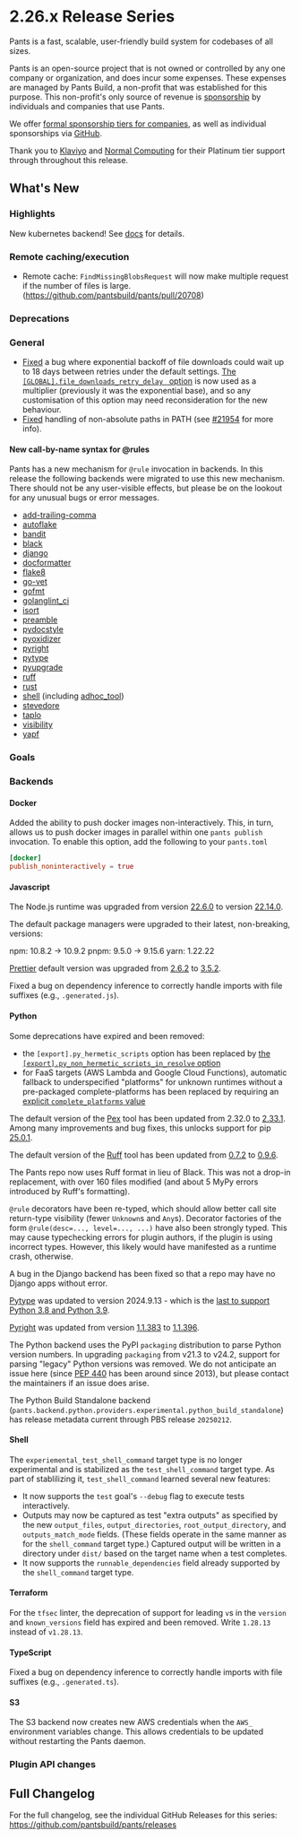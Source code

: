 # 2.26.x Release Series

Pants is a fast, scalable, user-friendly build system for codebases of all sizes.

Pants is an open-source project that is not owned or controlled by any one company or organization, and does incur some expenses. These expenses are managed by Pants Build, a non-profit that was established for this purpose. This non-profit's only source of revenue is [sponsorship](https://www.pantsbuild.org/sponsorship) by individuals and companies that use Pants.

We offer [formal sponsorship tiers for companies](https://www.pantsbuild.org/sponsorship), as well as individual sponsorships via [GitHub](https://github.com/sponsors/pantsbuild).

Thank you to [Klaviyo](https://www.klaviyo.com/) and [Normal Computing](https://normalcomputing.ai/) for their Platinum tier support through throughout this release.

## What's New

### Highlights

New kubernetes backend! See [docs](https://www.pantsbuild.org/stable/docs/kubernetes) for details.

### Remote caching/execution

- Remote cache: `FindMissingBlobsRequest` will now make multiple request if the number of files is large. (https://github.com/pantsbuild/pants/pull/20708)

### Deprecations


### General

- [Fixed](https://github.com/pantsbuild/pants/pull/21959) a bug where exponential backoff of file downloads could wait up to 18 days between retries under the default settings. [The `[GLOBAL].file_downloads_retry_delay ` option](https://www.pantsbuild.org/2.26/reference/global-options#file_downloads_retry_delay) is now used as a multiplier (previously it was the exponential base), and so any customisation of this option may need reconsideration for the new behaviour.
- [Fixed](https://github.com/pantsbuild/pants/pull/22024) handling of non-absolute paths in PATH (see [#21954](https://github.com/pantsbuild/pants/issues/21954) for more info).

#### New call-by-name syntax for @rules

Pants has a new mechanism for `@rule` invocation in backends. In this release the following backends were migrated to use this new mechanism. There should not be any user-visible effects, but please be on the lookout for any unusual bugs or error messages.

- [add-trailing-comma](https://www.pantsbuild.org/stable/reference/subsystems/add-trailing-comma)
- [autoflake](https://www.pantsbuild.org/stable/reference/subsystems/autoflake)
- [bandit](https://www.pantsbuild.org/stable/reference/subsystems/bandit)
- [black](https://www.pantsbuild.org/stable/reference/subsystems/black)
- [django](https://www.pantsbuild.org/dev/docs/using-pants/key-concepts/backends#available-experimental-backends)
- [docformatter](https://www.pantsbuild.org/stable/reference/subsystems/docformatter)
- [flake8](https://www.pantsbuild.org/stable/reference/subsystems/flake8)
- [go-vet](https://www.pantsbuild.org/stable/reference/subsystems/go-vet)
- [gofmt](https://www.pantsbuild.org/stable/reference/subsystems/gofmt)
- [golanglint_ci](https://www.pantsbuild.org/stable/reference/subsystems/golangci-lint)
- [isort](https://www.pantsbuild.org/stable/reference/subsystems/isort)
- [preamble](https://www.pantsbuild.org/stable/reference/subsystems/preamble)
- [pydocstyle](https://www.pantsbuild.org/stable/reference/subsystems/pydocstyle)
- [pyoxidizer](https://www.pantsbuild.org/stable/reference/subsystems/pyoxidizer)
- [pyright](https://www.pantsbuild.org/stable/reference/subsystems/pyright)
- [pytype](https://www.pantsbuild.org/stable/reference/subsystems/pytype)
- [pyupgrade](https://www.pantsbuild.org/stable/reference/subsystems/pyupgrade)
- [ruff](https://www.pantsbuild.org/stable/reference/subsystems/ruff)
- [rust](https://www.pantsbuild.org/stable/reference/subsystems/rust)
- [shell](https://www.pantsbuild.org/stable/docs/shell) (including [adhoc_tool](https://www.pantsbuild.org/stable/reference/targets/adhoc_tool))
- [stevedore](https://www.pantsbuild.org/stable/reference/build-file-symbols/stevedore_namespace)
- [taplo](https://www.pantsbuild.org/stable/reference/subsystems/taplo)
- [visibility](https://www.pantsbuild.org/stable/reference/subsystems/visibility)
- [yapf](https://www.pantsbuild.org/stable/reference/subsystems/yapf)

### Goals


### Backends


#### Docker

Added the ability to push docker images non-interactively. This, in turn, allows us to push docker images in parallel within one `pants publish` invocation.
To enable this option, add the following to your `pants.toml`

``` toml
[docker]
publish_noninteractively = true
```

#### Javascript

The Node.js runtime was upgraded from version [22.6.0](https://github.com/nodejs/node/releases/tag/v22.14.0) to version [22.14.0](https://github.com/nodejs/node/releases/tag/v22.14.0).

The default package managers were upgraded to their latest, non-breaking, versions:

npm: 10.8.2 -> 10.9.2
pnpm: 9.5.0 -> 9.15.6
yarn: 1.22.22

[Prettier](https://www.pantsbuild.org/stable/reference/subsystems/prettier) default version was upgraded from [2.6.2](https://github.com/prettier/prettier/releases/tag/2.6.2) to [3.5.2](https://github.com/prettier/prettier/releases/tag/3.5.2).

Fixed a bug on dependency inference to correctly handle imports with file suffixes (e.g., `.generated.js`).

#### Python

Some deprecations have expired and been removed:

- the `[export].py_hermetic_scripts` option has been replaced by [the `[export].py_non_hermetic_scripts_in_resolve` option](https://www.pantsbuild.org/2.25/reference/goals/export#py_non_hermetic_scripts_in_resolve)
- for FaaS targets (AWS Lambda and Google Cloud Functions), automatic fallback to underspecified "platforms" for unknown runtimes without a pre-packaged complete-platforms has been replaced by requiring an [explicit `complete_platforms` value](https://www.pantsbuild.org/2.25/reference/targets/python_aws_lambda_function#complete_platforms)

The default version of the [Pex](https://docs.pex-tool.org/) tool has been updated from 2.32.0 to [2.33.1](https://github.com/pex-tool/pex/releases/tag/v2.33.1).  Among many improvements and bug fixes, this unlocks support for pip [25.0.1](https://pip.pypa.io/en/stable/news/#v25-0-1).

The default version of the [Ruff](https://docs.astral.sh/ruff/) tool has been updated from [0.7.2](https://github.com/astral-sh/ruff/releases/tag/0.7.2) to [0.9.6](https://github.com/astral-sh/ruff/releases/tag/0.9.6).

The Pants repo now uses Ruff format in lieu of Black. This was not a drop-in replacement, with over 160 files modified (and about 5 MyPy errors introduced by Ruff's formatting).

`@rule` decorators have been re-typed, which should allow better call site return-type visibility (fewer `Unknown`s and `Any`s). Decorator factories of the form `@rule(desc=..., level=..., ...)` have also been strongly typed. This may cause typechecking errors for plugin authors, if the plugin is using incorrect types. However, this likely would have manifested as a runtime crash, otherwise.

A bug in the Django backend has been fixed so that a repo may have no Django apps without error. 

[Pytype](https://www.pantsbuild.org/stable/reference/subsystems/pytype) was updated to version 2024.9.13 - which is the [last to support Python 3.8 and Python 3.9](https://github.com/google/pytype/blob/main/CHANGELOG).

[Pyright](https://www.pantsbuild.org/stable/reference/subsystems/pyright) was updated from version [1.1.383](https://github.com/microsoft/pyright/releases/tag/1.1.383) to [1.1.396](https://github.com/microsoft/pyright/releases/tag/1.1.396).

The Python backend uses the PyPI `packaging` distribution to parse Python version numbers. In upgrading `packaging` from v21.3 to v24.2, support for parsing "legacy" Python versions was removed. We do not anticipate an issue here (since [PEP 440](https://peps.python.org/pep-0440/) has been around since 2013), but please contact the maintainers if an issue does arise.

The Python Build Standalone backend (`pants.backend.python.providers.experimental.python_build_standalone`) has release metadata current through PBS release `20250212`.

#### Shell

The `experiemental_test_shell_command` target type is no longer experimental and is stabilized as the `test_shell_command` target type. As part of stablilizing it, `test_shell_command` learned several new features:

- It now supports the `test` goal's `--debug` flag to execute tests interactively.
- Outputs may now be captured as test "extra outputs" as specified by the new `output_files`, `output_directories`, `root_output_directory`, and `outputs_match_mode` fields. (These fields operate in the same manner as for the `shell_command` target type.) Captured output will be written in a directory under `dist/` based on the target name when a test completes.
- It now supports the `runnable_dependencies` field already supported by the `shell_command` target type.

#### Terraform

For the `tfsec` linter, the deprecation of support for leading `v`s in the `version` and `known_versions` field has expired and been removed. Write `1.28.13` instead of `v1.28.13`.

#### TypeScript

Fixed a bug on dependency inference to correctly handle imports with file suffixes (e.g., `.generated.ts`).

#### S3

The S3 backend now creates new AWS credentials when the `AWS_` environment variables change. This allows credentials to be updated without restarting the Pants daemon.

### Plugin API changes


## Full Changelog

For the full changelog, see the individual GitHub Releases for this series: <https://github.com/pantsbuild/pants/releases>
